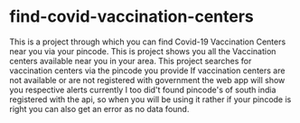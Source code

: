# find-covid-vaccination-centers
This is a project through which you can find Covid-19 Vaccination Centers near you via your pincode.
This is project shows you all the Vaccination centers available near you in your area.
This project searches for vaccination centers via the pincode you provide
If vaccination centers are not available or are not registered with government the web app will show you respective alerts
currently I too did't found pincode's of south india registered with the api, so when you will be using it rather if your pincode is right you can also get an error as no data found.
